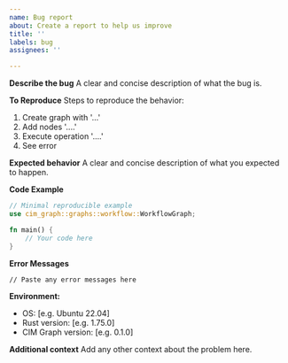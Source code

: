 ```yaml
---
name: Bug report
about: Create a report to help us improve
title: ''
labels: bug
assignees: ''

---
```


**Describe the bug**
A clear and concise description of what the bug is.

**To Reproduce**
Steps to reproduce the behavior:
1. Create graph with '...'
2. Add nodes '....'
3. Execute operation '....'
4. See error

**Expected behavior**
A clear and concise description of what you expected to happen.

**Code Example**
```rust
// Minimal reproducible example
use cim_graph::graphs::workflow::WorkflowGraph;

fn main() {
    // Your code here
}
```

**Error Messages**
```
// Paste any error messages here
```

**Environment:**
 - OS: [e.g. Ubuntu 22.04]
 - Rust version: [e.g. 1.75.0]
 - CIM Graph version: [e.g. 0.1.0]

**Additional context**
Add any other context about the problem here.